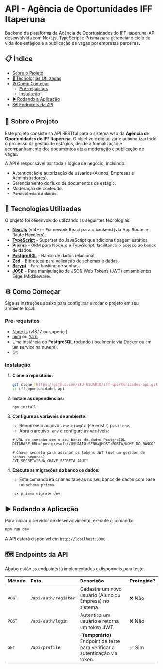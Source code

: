 # API - Agência de Oportunidades IFF Itaperuna

Backend da plataforma da Agência de Oportunidades do IFF Itaperuna. API desenvolvida com Next.js, TypeScript e Prisma para gerenciar o ciclo de vida dos estágios e a publicação de vagas por empresas parceiras.

## 📋 Índice

* [Sobre o Projeto](#-sobre-o-projeto)
* [🚀 Tecnologias Utilizadas](#-tecnologias-utilizadas)
* [⚙️ Como Começar](#️-como-começar)
    * [Pré-requisitos](#pré-requisitos)
    * [Instalação](#instalação)
* [▶️ Rodando a Aplicação](#️-rodando-a-aplicação)
* [🗺️ Endpoints da API](#️-endpoints-da-api)

## 📖 Sobre o Projeto

Este projeto consiste na API RESTful para o sistema web da **Agência de Oportunidades do IFF Itaperuna**. O objetivo é digitalizar e automatizar todo o processo de gestão de estágios, desde a formalização e acompanhamento dos documentos até a moderação e publicação de vagas.

A API é responsável por toda a lógica de negócio, incluindo:
* Autenticação e autorização de usuários (Alunos, Empresas e Administradores).
* Gerenciamento do fluxo de documentos de estágio.
* Moderação de conteúdo.
* Persistência de dados.

## 🚀 Tecnologias Utilizadas

O projeto foi desenvolvido utilizando as seguintes tecnologias:

* [**Next.js**](https://nextjs.org/) (v14+) - Framework React para o backend (via App Router e Route Handlers).
* [**TypeScript**](https://www.typescriptlang.org/) - Superset do JavaScript que adiciona tipagem estática.
* [**Prisma**](https://www.prisma.io/) - ORM para Node.js e TypeScript, facilitando o acesso ao banco de dados.
* [**PostgreSQL**](https://www.postgresql.org/) - Banco de dados relacional.
* [**Zod**](https://zod.dev/) - Biblioteca para validação de schemas e dados.
* [**Bcrypt**](https://www.npmjs.com/package/bcrypt) - Para hashing de senhas.
* [**JOSE**](https://github.com/panva/jose) - Para manipulação de JSON Web Tokens (JWT) em ambientes Edge (Middleware).

## ⚙️ Como Começar

Siga as instruções abaixo para configurar e rodar o projeto em seu ambiente local.

### Pré-requisitos

* [Node.js](https://nodejs.org/en/) (v18.17 ou superior)
* [npm](https://www.npmjs.com/) ou [Yarn](https://yarnpkg.com/)
* Uma instância do **PostgreSQL** rodando (localmente via Docker ou em um serviço na nuvem).
* [Git](https://git-scm.com/)

### Instalação

1. **Clone o repositório:**
   ```bash
   git clone [https://github.com/SEU-USUARIO/iff-oportunidades-api.git](https://github.com/SEU-USUARIO/iff-oportunidades-api.git)
   cd iff-oportunidades-api
   ```

2. **Instale as dependências:**
   ```bash
   npm install
   ```

3. **Configure as variáveis de ambiente:**
   * Renomeie o arquivo `.env.example` (se existir) para `.env`.
   * Abra o arquivo `.env` e configure as variáveis:
   ```env
   # URL de conexão com o seu banco de dados PostgreSQL
   DATABASE_URL="postgresql://USUARIO:SENHA@HOST:PORTA/NOME_DO_BANCO"

   # Chave secreta para assinar os tokens JWT (use um gerador de senhas seguras)
   JWT_SECRET="SUA_CHAVE_SECRETA_AQUI"
   ```

4. **Execute as migrações do banco de dados:**
   * Este comando irá criar as tabelas no seu banco de dados com base no `schema.prisma`.
   ```bash
   npx prisma migrate dev
   ```

## ▶️ Rodando a Aplicação

Para iniciar o servidor de desenvolvimento, execute o comando:

```bash
npm run dev
```

A API estará disponível em `http://localhost:3000`.

## 🗺️ Endpoints da API

Abaixo estão os endpoints já implementados e disponíveis para teste.

| Método | Rota                     | Descrição                                                                 | Protegido? |
| :----- | :----------------------- | :------------------------------------------------------------------------ | :--------- |
| `POST` | `/api/auth/register`     | Cadastra um novo usuário (Aluno ou Empresa) no sistema.                   | ❌ Não     |
| `POST` | `/api/auth/login`        | Autentica um usuário e retorna um token JWT.                              | ❌ Não     |
| `GET`  | `/api/profile`           | **(Temporário)** Endpoint de teste para verificar a autenticação via token. | ✅ Sim     |
